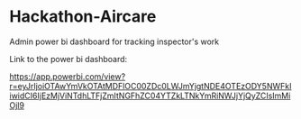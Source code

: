 # Hackathon-Aircare
Admin power bi dashboard for tracking inspector's work

Link to the power bi dashboard:

https://app.powerbi.com/view?r=eyJrIjoiOTAwYmVkOTAtMDFlOC00ZDc0LWJmYjgtNDE4OTEzODY5NWFkIiwidCI6IjEzMjViNTdhLTFjZmItNGFhZC04YTZkLTNkYmRiNWJjYjQyZCIsImMiOjl9
